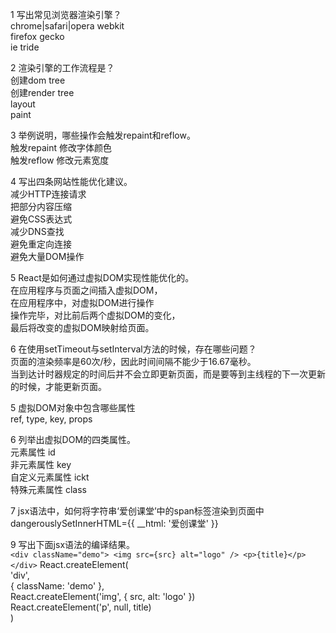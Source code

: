 1 写出常见浏览器渲染引擎？  
    chrome|safari|opera     webkit  
    firefox                 gecko  
    ie                      tride  

2 渲染引擎的工作流程是？  
    创建dom tree  
    创建render tree  
    layout  
    paint  

3 举例说明，哪些操作会触发repaint和reflow。  
    触发repaint   修改字体颜色  
    触发reflow    修改元素宽度  

4 写出四条网站性能优化建议。  
    减少HTTP连接请求  
    把部分内容压缩  
    避免CSS表达式  
    减少DNS查找  
    避免重定向连接  
    避免大量DOM操作  

5 React是如何通过虚拟DOM实现性能优化的。  
    在应用程序与页面之间插入虚拟DOM，  
    在应用程序中，对虚拟DOM进行操作  
    操作完毕，对比前后两个虚拟DOM的变化，  
    最后将改变的虚拟DOM映射给页面。  

6 在使用setTimeout与setInterval方法的时候，存在哪些问题？  
    页面的渲染频率是60次/秒，因此时间间隔不能少于16.67毫秒。  
    当到达计时器规定的时间后并不会立即更新页面，而是要等到主线程的下一次更新的时候，才能更新页面。  

5 虚拟DOM对象中包含哪些属性  
    ref, type, key, props  

6 列举出虚拟DOM的四类属性。  
    元素属性        id  
    非元素属性      key  
    自定义元素属性  ickt  
    特殊元素属性    class  

7 jsx语法中，如何将字符串‘<span>爱创课堂</span>’中的span标签渲染到页面中  
    dangerouslySetInnerHTML={{ __html: '<span>爱创课堂</span>' }}  

9 写出下面jsx语法的编译结果。  
    ```
    <div className="demo">
        <img src={src} alt="logo" />
        <p>{title}</p>
    </div>
    ```
    React.createElement(  
        'div',  
        { className: 'demo' },  
        React.createElement('img', { src, alt: 'logo' })  
        React.createElement('p', null, title)  
    )  